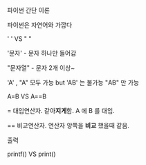 파이썬 간단 이론

파이썬은 자연어와 가깝다



' ' VS " "

'문자' - 문자 하나만 들어감

"문자열" - 문자 2개 이상~

'A' , "A" 모두 가능 but 'AB' 는 불가능 "AB" 만 가능



A=B VS A==B

= 대입연산자. 같아**지게**함. A 에 B 를 대입. 

== 비교연산자. 연산자 양쪽을 **비교** 했을때 같음.



출력 

printf()  VS  print()


